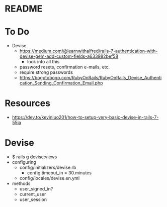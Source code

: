 # README

# To Do
* Devise
  * https://medium.com/@learnwithalfred/rails-7-authentication-with-devise-gem-add-custom-fields-a633982bef58
    * look into all this
  * password resets, confirmation e-mails, etc.
  * require strong passwords
  * https://bogotobogo.com/RubyOnRails/RubyOnRails_Devise_Authentication_Sending_Confirmation_Email.php
  

# Resources
* https://dev.to/kevinluo201/how-to-setup-very-basic-devise-in-rails-7-55ia

# Devise
* $ rails g devise:views
* configuring
  * config/initializers/devise.rb
    * config.timeout_in = 30.minutes
  * config/locales/devise.en.yml
* methods
  * user_signed_in?
  * current_user
  * user_session